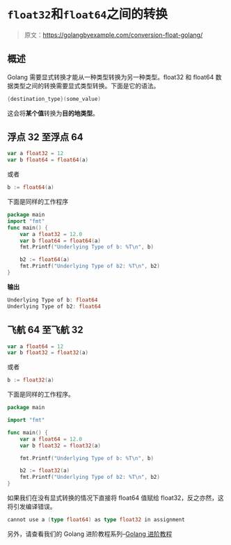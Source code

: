 # `float32`和`float64`之间的转换

> 原文：<https://golangbyexample.com/conversion-float-golang/>

## **概述**

Golang 需要显式转换才能从一种类型转换为另一种类型。float32 和 float64 数据类型之间的转换需要显式类型转换。下面是它的语法。

```go
{destination_type}(some_value) 
```

这会将**某个值**转换为**目的地类型**。

## **浮点 32 至浮点 64**

```go
var a float32 = 12
var b float64 = float64(a)
```

或者

```go
b := float64(a)
```

下面是同样的工作程序

```go
package main
import "fmt"
func main() {
    var a float32 = 12.0
    var b float64 = float64(a)
    fmt.Printf("Underlying Type of b: %T\n", b)

    b2 := float64(a)
    fmt.Printf("Underlying Type of b2: %T\n", b2)
}
```

**输出**

```go
Underlying Type of b: float64
Underlying Type of b2: float64
```

## **飞航 64 至飞航 32**

```go
var a float64 = 12
var b float32 = float32(a)
```

或者

```go
b := float32(a)
```

下面是同样的工作程序。

```go
package main

import "fmt"

func main() {
	var a float64 = 12.0
	var b float32 = float32(a)

	fmt.Printf("Underlying Type of b: %T\n", b)

	b2 := float32(a)
	fmt.Printf("Underlying Type of b2: %T\n", b2)
}
```

如果我们在没有显式转换的情况下直接将 float64 值赋给 float32，反之亦然，这将引发编译错误。

```go
cannot use a (type float64) as type float32 in assignment
```

另外，请查看我们的 Golang 进阶教程系列–[Golang 进阶教程](https://golangbyexample.com/golang-comprehensive-tutorial/)